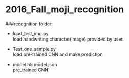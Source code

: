 # 2016_Fall_moji_recognition

###recognition folder:  

* load_test_img.py  
load handwriting character(image) provided by user.  

* Test_one_sample.py  
load pre-trained CNN and make prediction  

* model.h5 model.json  
pre_trained CNN
